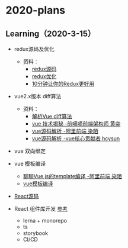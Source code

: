 # 2020-plans

## Learning（2020-3-15）
- redux源码及优化
  - 资料：
    - [redux源码](https://github.com/brickspert/blog/issues/22)  
    - [redux优化](https://github.com/qinjialei24/vuex-redux/blob/master/src/index.js)
    - [10分钟让你的Redux更好用](https://zhuanlan.zhihu.com/p/107842099)

- vue2.x版本 diff算法  
  - 资料：
    - [解析Vue diff算法](https://zhuanlan.zhihu.com/p/76384873)
    - [vue 技术揭秘 -前嘀嘀前端架构师 黄奕](https://ustbhuangyi.github.io/vue-analysis/v2/prepare/)
    - [vue源码解析 -阿里前端 染陌](https://github.com/answershuto/learnVue)
    - [vue源码解析 -vue核心贡献者 hcysun](http://hcysun.me/vue-design/zh/essence-of-comp.html)
- vue 双向绑定 
- vue 模板编译
  - [聊聊Vue.js的template编译 -阿里前端 染陌](https://www.zhihu.com/search?type=content&q=vue%E6%A8%A1%E6%9D%BF%E7%BC%96%E8%AF%91)
  - [vue模板编译](https://github.com/berwin/Blog/issues/18)

- [React源码](https://www.bilibili.com/video/BV1qj411f7yK?p=1)
- React 组件库开发 [参考](https://github.com/9-web/zet-component)
  - lerna + monorepo
  - ts
  - storybook
  - CI/CD